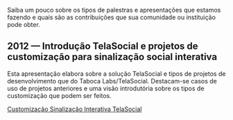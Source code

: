 Saiba um pouco sobre os tipos de palestras e apresentações que estamos fazendo e quais são as contribuições que sua comunidade ou instituição pode obter. 

## 2012 — Introdução TelaSocial e projetos de customização para sinalização social interativa

Esta apresentação elabora sobre a solução TelaSocial e tipos de projetos de desenvolvimento que do Taboca Labs/TelaSocial. Destacam-se casos de uso de projetos anteriores e uma visão introdutória sobre os tipos de customização que podem ser feitos. 

[Customização Sinalização Interativa TelaSocial](http://www.telasocial.com/downloads/SinalizacaoDigitalInterativa-enterprise.pdf)




